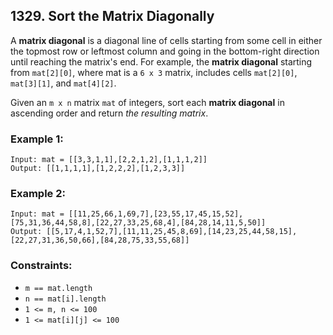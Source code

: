 ## 1329. Sort the Matrix Diagonally

A **matrix diagonal** is a diagonal line of cells starting from some cell in either the topmost row or leftmost column and going in the bottom-right direction until reaching the matrix's end. For example, the **matrix diagonal** starting from ```mat[2][0]```, where mat is a ```6 x 3``` matrix, includes cells ```mat[2][0]```, ```mat[3][1]```, and ```mat[4][2]```.

Given an ```m x n``` matrix ```mat``` of integers, sort each **matrix diagonal** in ascending order and return *the resulting matrix*.

### Example 1:
```
Input: mat = [[3,3,1,1],[2,2,1,2],[1,1,1,2]]
Output: [[1,1,1,1],[1,2,2,2],[1,2,3,3]]
```
### Example 2:
```
Input: mat = [[11,25,66,1,69,7],[23,55,17,45,15,52],[75,31,36,44,58,8],[22,27,33,25,68,4],[84,28,14,11,5,50]]
Output: [[5,17,4,1,52,7],[11,11,25,45,8,69],[14,23,25,44,58,15],[22,27,31,36,50,66],[84,28,75,33,55,68]]
```

### Constraints:

* ```m == mat.length```
* ```n == mat[i].length```
* ```1 <= m, n <= 100```
* ```1 <= mat[i][j] <= 100```